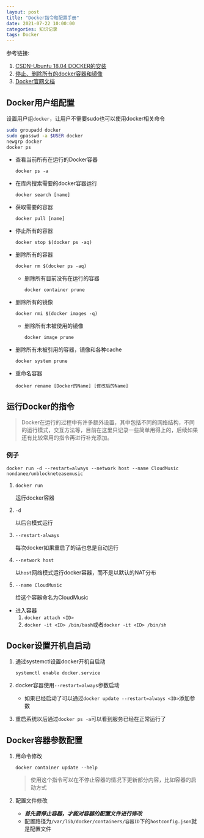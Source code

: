 ```yaml
---
layout: post
title: "Docker指令和配置手册"
date: 2021-07-22 10:00:00
categories: 知识记录
tags: Docker
---
```


参考链接:

1. [CSDN-Ubuntu 18.04 DOCKER的安装](https://blog.csdn.net/weixin_44070676/article/details/106942848)
2. [停止、删除所有的docker容器和镜像](https://colobu.com/2018/05/15/Stop-and-remove-all-docker-containers-and-images)
3. [Docker官网文档](https://docs.docker.com/)

## Docker用户组配置

设置用户组`docker`，让用户不需要sudo也可以使用docker相关命令

   ```bash
   sudo groupadd docker
   sudo gpasswd -a $USER docker
   newgrp docker
   docker ps
   ```

* 查看当前所有在运行的Docker容器

  `docker ps -a`

* 在库内搜索需要的docker容器运行

  `docker search [name]`

* 获取需要的容器

  `docker pull [name]`

* 停止所有的容器

  `docker stop $(docker ps -aq)`

* 删除所有的容器

  `docker rm $(docker ps -aq)`

  * 删除所有目前没有在运行的容器

    `docker container prune`

* 删除所有的镜像

  `docker rmi $(docker images -q)`

  * 删除所有未被使用的镜像

    `docker image prune`

* 删除所有未被引用的容器，镜像和各种cache

  `docker system prune`
  
* 重命名容器

  ```shell
  docker rename [Docker的Name] [修改后的Name]
  ```

## 运行Docker的指令

> Docker在运行的过程中有许多额外设置，其中包括不同的网络结构，不同的运行模式，交互方法等，目前在这里只记录一些简单用得上的，后续如果还有比较常用的指令再进行补充添加。

### 例子

`docker run -d --restart=always --network host --name CloudMusic nondanee/unblockneteasemusic`

1. `docker run`

   运行docker容器

2. `-d`

   以后台模式运行

3. `--restart-always`

   每次docker如果重启了的话也总是自动运行

4. `--network host`

   以`host`网络模式运行docker容器，而不是以默认的NAT分布

5. `--name CloudMusic`

   给这个容器命名为CloudMusic

* 进入容器
  1. `docker attach <ID>`
  2. `docker -it <ID> /bin/bash`或者`docker -it <ID> /bin/sh`

## Docker设置开机自启动

1. 通过systemctl设置docker开机自启动

   `systemctl enable docker.service`

2. docker容器使用`--restart=always`参数启动

   * 如果已经启动了可以通过`docker update --restart=always <ID>`添加参数

3. 重启系统以后通过`docker ps -a`可以看到服务已经在正常运行了

## Docker容器参数配置

1. 用命令修改

   ```shell
   docker container update --help
   ```

   > 使用这个指令可以在不停止容器的情况下更新部分内容，比如容器的启动方式

2. 配置文件修改

   * ***首先要停止容器，才能对容器的配置文件进行修改***
   * 配置路径为`/var/lib/docker/containers/容器ID`下的`hostconfig.json`就是配置文件

